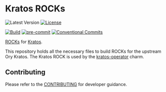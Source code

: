 # Kratos ROCKs

![Latest Version](https://img.shields.io/badge/dynamic/yaml?url=https%3A%2F%2Fraw.githubusercontent.com%2Fcanonical%2Fkratos-rock%2Fmain%2Frockcraft.yaml&query=%24.version&label=Release&color=red)
[![License](https://img.shields.io/github/license/canonical/kratos-rock?label=License)](https://github.com/canonical/kratos-rock/blob/main/LICENSE)

[![Build](https://img.shields.io/github/actions/workflow/status/canonical/kratos-rock/push_main.yaml?label=Build)](https://github.com/canonical/kratos-rock/actions/workflows/push_main.yaml)
[![pre-commit](https://img.shields.io/badge/pre--commit-enabled-brightgreen?logo=pre-commit)](https://github.com/pre-commit/pre-commit)
[![Conventional Commits](https://img.shields.io/badge/Conventional%20Commits-1.0.0-%23FE5196.svg)](https://conventionalcommits.org)

[ROCKs](https://canonical-rockcraft.readthedocs-hosted.com/en/latest/explanation/rocks/#rocks-explanation)
for [Kratos](https://github.com/ory/kratos).

This repository holds all the necessary files to build ROCKs for the
upstream Ory Kratos. The Kratos ROCK is used by
the [kratos-operator](https://github.com/canonical/https://github.com/canonical/kratos-operator)
charm.

## Contributing

Please refer to the [CONTRIBUTING](CONTRIBUTING.md) for developer guidance.
